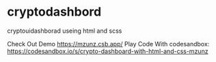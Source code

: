 # cryptodashbord
cryptouidashborad useing html and  scss

Check Out Demo https://mzunz.csb.app/
Play Code With codesandbox: https://codesandbox.io/s/crypto-dashboard-with-html-and-css-mzunz

